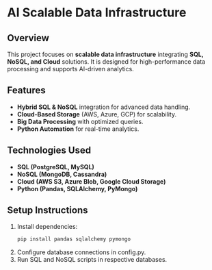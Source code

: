 # AI Scalable Data Infrastructure

## Overview
This project focuses on **scalable data infrastructure** integrating **SQL, NoSQL, and Cloud** solutions. It is designed for high-performance data processing and supports AI-driven analytics.

## Features
- **Hybrid SQL & NoSQL** integration for advanced data handling.
- **Cloud-Based Storage** (AWS, Azure, GCP) for scalability.
- **Big Data Processing** with optimized queries.
- **Python Automation** for real-time analytics.

## Technologies Used
- **SQL (PostgreSQL, MySQL)**
- **NoSQL (MongoDB, Cassandra)**
- **Cloud (AWS S3, Azure Blob, Google Cloud Storage)**
- **Python (Pandas, SQLAlchemy, PyMongo)**

## Setup Instructions
1. Install dependencies:  
   ```bash
   pip install pandas sqlalchemy pymongo
2. Configure database connections in config.py.
3. Run SQL and NoSQL scripts in respective databases.